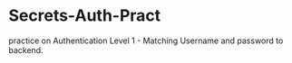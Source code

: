 # Secrets-Auth-Pract
practice on Authentication 
Level 1 -
  Matching Username and password to backend.
  
